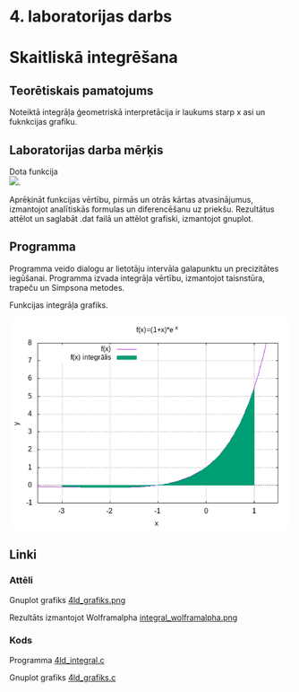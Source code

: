 # 4. laboratorijas darbs 
# Skaitliskā integrēšana

## Teorētiskais pamatojums

Noteiktā integrāļa ģeometriskā interpretācija ir laukums starp x asi un fuknkcijas grafiku.
   

## Laboratorijas darba mērķis

Dota funkcija  
![](https://latex.codecogs.com/svg.image?f(x)=(1&plus;x)e^{x}).

Aprēķināt funkcijas vērtību, pirmās un otrās kārtas atvasinājumus, izmantojot analītiskās formulas un diferencēšanu uz priekšu. Rezultātus attēlot un saglabāt .dat failā un attēlot grafiski, izmantojot gnuplot.

##  Programma

Programma veido dialogu ar lietotāju intervāla galapunktu un precizitātes iegūšanai. Programma izvada integrāļa vērtību, izmantojot taisnstūra, trapeču un Simpsona metodes.

Funkcijas integrāļa grafiks.

![Integrāļa grafiks](https://github.com/TomassJ1/RTR105/blob/main/darbi/4ld_integral/4ld_grafiks.png)

## Linki

### Attēli

Gnuplot grafiks [4ld_grafiks.png](https://github.com/TomassJ1/RTR105/blob/main/darbi/4ld_integral/4ld_grafiks.png)

Rezultāts izmantojot Wolframalpha [integral_wolframalpha.png](https://github.com/TomassJ1/RTR105/blob/main/darbi/4ld_integral/integral_wolframalpha.png)


### Kods

Programma [4ld_integral.c](https://github.com/TomassJ1/RTR105/blob/main/darbi/4ld_integral/4ld_integral.c)

Gnuplot grafiks [4ld_grafiks.c](https://github.com/TomassJ1/RTR105/blob/main/darbi/4ld_integral/4ld_grafiks.gp)
    
